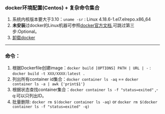 ### docker环境配置(Centos) + 复杂命令集合
1. 系统内核版本要大于3.10：`uname -sr` : Linux 4.18.6-1.el7.elrepo.x86_64 </br>
2. **未安装**过docker的Linux机器可参照[docker官方文档](https://docs.docker.com/install/linux/docker-ce/centos/#install-docker-ce-1),可跳过第三步:Optional。</br>
3. [卸载docker](https://my.oschina.net/lwenhao/blog/1617108)
---
### 命令：
1. 根据Dockerfile创建image：`docker build [OPTIONS] PATH | URL | -` : `docker build -t XXX/XXXX:latest . `
2. 列出所有container id集合：`docker container ls -aq` == `docker container ls -a | awk {'print$1'}`
3. 根据状态查找container集合：`docker container ls -f "status=exited"` ,-q:可以只列出ID。
4. 批量删除: `docker rm $(docker container ls -aq)` or `docker rm $(docker container ls -f "status=exited" -q)`

